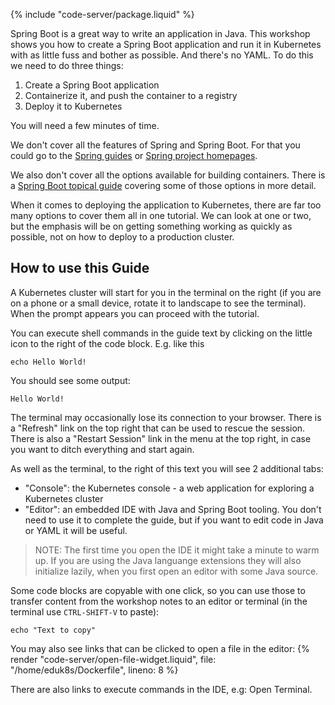 {% include "code-server/package.liquid" %}


Spring Boot is a great way to write an application in Java. This workshop shows you how to create a Spring Boot application and run it in Kubernetes with as little fuss and bother as possible. And there's no YAML. To do this we need to do three things:

1. Create a Spring Boot application
2. Containerize it, and push the container to a registry
3. Deploy it to Kubernetes

You will need a few minutes of time.

We don't cover all the features of Spring and Spring Boot. For that you could go to the [Spring guides](https://spring.io/guides) or [Spring project homepages](https://spring.io/projects).

We also don't cover all the options available for building containers. There is a [Spring Boot topical guide](https://spring.io/guides/topicals/spring-boot-docker) covering some of those options in more detail.

When it comes to deploying the application to Kubernetes, there are far too many options to cover them all in one tutorial. We can look at one or two, but the emphasis will be on getting something working as quickly as possible, not on how to deploy to a production cluster.

## How to use this Guide

A Kubernetes cluster will start for you in the terminal on the right (if you are on a phone or a small device, rotate it to landscape to see the terminal). When the prompt appears you can proceed with the tutorial. 

You can execute shell commands in the guide text by clicking on the little icon to the right of the code block. E.g. like this

```execute
echo Hello World!
```

You should see some output:

```
Hello World!
```

The terminal may occasionally lose its connection to your browser. There is a "Refresh" link on the top right that can be used to rescue the session. There is also a "Restart Session" link in the menu at the top right, in case you want to ditch everything and start again.

As well as the terminal, to the right of this text you will see 2 additional tabs:

* "Console": the Kubernetes console - a web application for exploring a Kubernetes cluster
* "Editor": an embedded IDE with Java and Spring Boot tooling. You don't need to use it to complete the guide, but if you want to edit code in Java or YAML it will be useful.

> NOTE: The first time you open the IDE it might take a minute to warm up. If you are using the Java languange extensions they will also initialize lazily, when you first open an editor with some Java source.

Some code blocks are copyable with one click, so you can use those to transfer content from the workshop notes to an editor or terminal (in the terminal use `CTRL-SHIFT-V` to paste):

```copy
echo "Text to copy"
```

You may also see links that can be clicked to open a file in the editor: {% render "code-server/open-file-widget.liquid", file: "/home/eduk8s/Dockerfile", lineno: 8 %}

There are also links to execute commands in the IDE, e.g: <span class="editor_command_link" data-command="workbench.action.terminal.toggleTerminal">Open Terminal</span>.